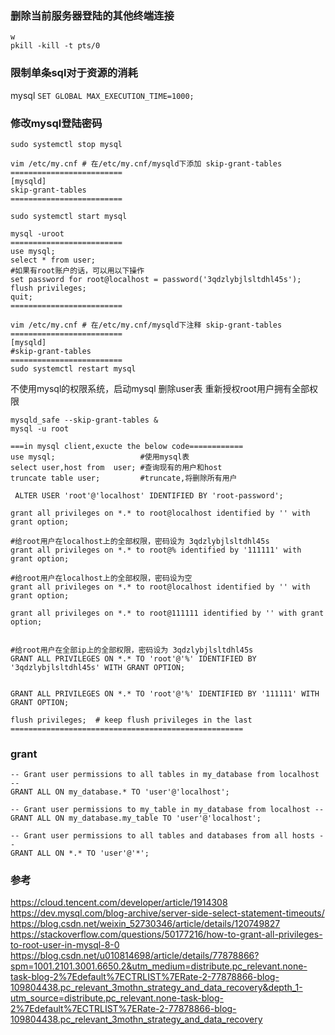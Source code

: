 
### 删除当前服务器登陆的其他终端连接
```shell
w
pkill -kill -t pts/0 
```


### 限制单条sql对于资源的消耗
mysql
`SET GLOBAL MAX_EXECUTION_TIME=1000;`

### 修改mysql登陆密码
```shell
sudo systemctl stop mysql

vim /etc/my.cnf # 在/etc/my.cnf/mysqld下添加 skip-grant-tables
=========================
[mysqld]
skip-grant-tables
=========================

sudo systemctl start mysql

mysql -uroot
=========================
use mysql;
select * from user;
#如果有root账户的话，可以用以下操作
set password for root@localhost = password('3qdzlybjlsltdhl45s');
flush privileges;
quit;
=========================

vim /etc/my.cnf # 在/etc/my.cnf/mysqld下注释 skip-grant-tables
=========================
[mysqld]
#skip-grant-tables
=========================
sudo systemctl restart mysql
```
不使用mysql的权限系统，启动mysql
删除user表
重新授权root用户拥有全部权限

```shell
mysqld_safe --skip-grant-tables &
mysql -u root

===in mysql client,exucte the below code============
use mysql;                   #使用mysql表
select user,host from  user; #查询现有的用户和host
truncate table user;         #truncate,将删除所有用户

 ALTER USER 'root'@'localhost' IDENTIFIED BY 'root-password';

grant all privileges on *.* to root@localhost identified by '' with grant option;

#给root用户在localhost上的全部权限，密码设为 3qdzlybjlsltdhl45s
grant all privileges on *.* to root@% identified by '111111' with grant option;

#给root用户在localhost上的全部权限，密码设为空
grant all privileges on *.* to root@localhost identified by '' with grant option;

grant all privileges on *.* to root@111111 identified by '' with grant option;


#给root用户在全部ip上的全部权限，密码设为 3qdzlybjlsltdhl45s
GRANT ALL PRIVILEGES ON *.* TO 'root'@'%' IDENTIFIED BY '3qdzlybjlsltdhl45s' WITH GRANT OPTION;


GRANT ALL PRIVILEGES ON *.* TO 'root'@'%' IDENTIFIED BY '111111' WITH GRANT OPTION;

flush privileges;  # keep flush privileges in the last
====================================================
```


### grant
```shell
-- Grant user permissions to all tables in my_database from localhost --
GRANT ALL ON my_database.* TO 'user'@'localhost';

-- Grant user permissions to my_table in my_database from localhost --
GRANT ALL ON my_database.my_table TO 'user'@'localhost';

-- Grant user permissions to all tables and databases from all hosts --
GRANT ALL ON *.* TO 'user'@'*';
```

### 参考
https://cloud.tencent.com/developer/article/1914308
https://dev.mysql.com/blog-archive/server-side-select-statement-timeouts/
https://blog.csdn.net/weixin_52730346/article/details/120749827
https://stackoverflow.com/questions/50177216/how-to-grant-all-privileges-to-root-user-in-mysql-8-0
https://blog.csdn.net/u010814698/article/details/77878866?spm=1001.2101.3001.6650.2&utm_medium=distribute.pc_relevant.none-task-blog-2%7Edefault%7ECTRLIST%7ERate-2-77878866-blog-109804438.pc_relevant_3mothn_strategy_and_data_recovery&depth_1-utm_source=distribute.pc_relevant.none-task-blog-2%7Edefault%7ECTRLIST%7ERate-2-77878866-blog-109804438.pc_relevant_3mothn_strategy_and_data_recovery
